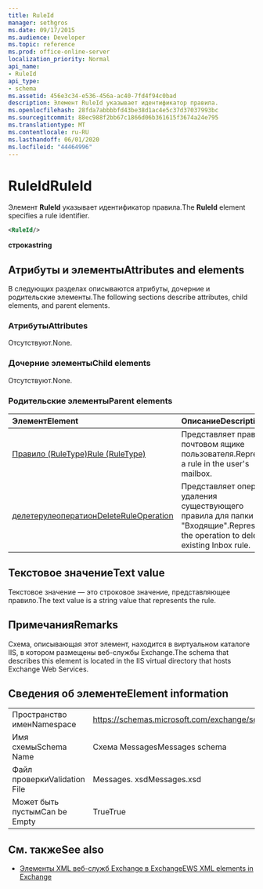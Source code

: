 ```yaml
---
title: RuleId
manager: sethgros
ms.date: 09/17/2015
ms.audience: Developer
ms.topic: reference
ms.prod: office-online-server
localization_priority: Normal
api_name:
- RuleId
api_type:
- schema
ms.assetid: 456e3c34-e536-456a-ac40-7fd4f94c0bad
description: Элемент RuleId указывает идентификатор правила.
ms.openlocfilehash: 28fda7abbbbfd43be38d1ac4e5c37d37037993bc
ms.sourcegitcommit: 88ec988f2bb67c1866d06b361615f3674a24e795
ms.translationtype: MT
ms.contentlocale: ru-RU
ms.lasthandoff: 06/01/2020
ms.locfileid: "44464996"
---
```

# <a name="ruleid"></a><span data-ttu-id="fe4ee-103">RuleId</span><span class="sxs-lookup"><span data-stu-id="fe4ee-103">RuleId</span></span>

<span data-ttu-id="fe4ee-104">Элемент **RuleId** указывает идентификатор правила.</span><span class="sxs-lookup"><span data-stu-id="fe4ee-104">The **RuleId** element specifies a rule identifier.</span></span> 
  
```XML
<RuleId/>
```

 <span data-ttu-id="fe4ee-105">**строка**</span><span class="sxs-lookup"><span data-stu-id="fe4ee-105">**string**</span></span>
## <a name="attributes-and-elements"></a><span data-ttu-id="fe4ee-106">Атрибуты и элементы</span><span class="sxs-lookup"><span data-stu-id="fe4ee-106">Attributes and elements</span></span>

<span data-ttu-id="fe4ee-107">В следующих разделах описываются атрибуты, дочерние и родительские элементы.</span><span class="sxs-lookup"><span data-stu-id="fe4ee-107">The following sections describe attributes, child elements, and parent elements.</span></span>
  
### <a name="attributes"></a><span data-ttu-id="fe4ee-108">Атрибуты</span><span class="sxs-lookup"><span data-stu-id="fe4ee-108">Attributes</span></span>

<span data-ttu-id="fe4ee-109">Отсутствуют.</span><span class="sxs-lookup"><span data-stu-id="fe4ee-109">None.</span></span>
  
### <a name="child-elements"></a><span data-ttu-id="fe4ee-110">Дочерние элементы</span><span class="sxs-lookup"><span data-stu-id="fe4ee-110">Child elements</span></span>

<span data-ttu-id="fe4ee-111">Отсутствуют.</span><span class="sxs-lookup"><span data-stu-id="fe4ee-111">None.</span></span>
  
### <a name="parent-elements"></a><span data-ttu-id="fe4ee-112">Родительские элементы</span><span class="sxs-lookup"><span data-stu-id="fe4ee-112">Parent elements</span></span>

|<span data-ttu-id="fe4ee-113">**Элемент**</span><span class="sxs-lookup"><span data-stu-id="fe4ee-113">**Element**</span></span>|<span data-ttu-id="fe4ee-114">**Описание**</span><span class="sxs-lookup"><span data-stu-id="fe4ee-114">**Description**</span></span>|
|:-----|:-----|
|[<span data-ttu-id="fe4ee-115">Правило (RuleType)</span><span class="sxs-lookup"><span data-stu-id="fe4ee-115">Rule (RuleType)</span></span>](rule-ruletype.md) <br/> |<span data-ttu-id="fe4ee-116">Представляет правило в почтовом ящике пользователя.</span><span class="sxs-lookup"><span data-stu-id="fe4ee-116">Represents a rule in the user's mailbox.</span></span>  <br/> |
|[<span data-ttu-id="fe4ee-117">делетерулеоператион</span><span class="sxs-lookup"><span data-stu-id="fe4ee-117">DeleteRuleOperation</span></span>](deleteruleoperation.md) <br/> |<span data-ttu-id="fe4ee-118">Представляет операцию удаления существующего правила для папки "Входящие".</span><span class="sxs-lookup"><span data-stu-id="fe4ee-118">Represents the operation to delete an existing Inbox rule.</span></span>  <br/> |
   
## <a name="text-value"></a><span data-ttu-id="fe4ee-119">Текстовое значение</span><span class="sxs-lookup"><span data-stu-id="fe4ee-119">Text value</span></span>

<span data-ttu-id="fe4ee-120">Текстовое значение — это строковое значение, представляющее правило.</span><span class="sxs-lookup"><span data-stu-id="fe4ee-120">The text value is a string value that represents the rule.</span></span>
  
## <a name="remarks"></a><span data-ttu-id="fe4ee-121">Примечания</span><span class="sxs-lookup"><span data-stu-id="fe4ee-121">Remarks</span></span>

<span data-ttu-id="fe4ee-122">Схема, описывающая этот элемент, находится в виртуальном каталоге IIS, в котором размещены веб-службы Exchange.</span><span class="sxs-lookup"><span data-stu-id="fe4ee-122">The schema that describes this element is located in the IIS virtual directory that hosts Exchange Web Services.</span></span>
  
## <a name="element-information"></a><span data-ttu-id="fe4ee-123">Сведения об элементе</span><span class="sxs-lookup"><span data-stu-id="fe4ee-123">Element information</span></span>

|||
|:-----|:-----|
|<span data-ttu-id="fe4ee-124">Пространство имен</span><span class="sxs-lookup"><span data-stu-id="fe4ee-124">Namespace</span></span>  <br/> |https://schemas.microsoft.com/exchange/services/2006/messages  <br/> |
|<span data-ttu-id="fe4ee-125">Имя схемы</span><span class="sxs-lookup"><span data-stu-id="fe4ee-125">Schema Name</span></span>  <br/> |<span data-ttu-id="fe4ee-126">Схема Messages</span><span class="sxs-lookup"><span data-stu-id="fe4ee-126">Messages schema</span></span>  <br/> |
|<span data-ttu-id="fe4ee-127">Файл проверки</span><span class="sxs-lookup"><span data-stu-id="fe4ee-127">Validation File</span></span>  <br/> |<span data-ttu-id="fe4ee-128">Messages. xsd</span><span class="sxs-lookup"><span data-stu-id="fe4ee-128">Messages.xsd</span></span>  <br/> |
|<span data-ttu-id="fe4ee-129">Может быть пустым</span><span class="sxs-lookup"><span data-stu-id="fe4ee-129">Can be Empty</span></span>  <br/> |<span data-ttu-id="fe4ee-130">True</span><span class="sxs-lookup"><span data-stu-id="fe4ee-130">True</span></span>  <br/> |
   
## <a name="see-also"></a><span data-ttu-id="fe4ee-131">См. также</span><span class="sxs-lookup"><span data-stu-id="fe4ee-131">See also</span></span>



- [<span data-ttu-id="fe4ee-132">Элементы XML веб-служб Exchange в Exchange</span><span class="sxs-lookup"><span data-stu-id="fe4ee-132">EWS XML elements in Exchange</span></span>](ews-xml-elements-in-exchange.md)

